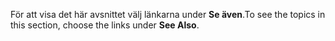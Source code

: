 <span data-ttu-id="ff13b-101">För att visa det här avsnittet välj länkarna under **Se även**.</span><span class="sxs-lookup"><span data-stu-id="ff13b-101">To see the topics in this section, choose the links under **See Also**.</span></span>